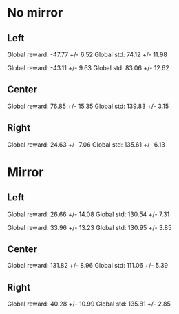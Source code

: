 # No mirror 
## Left 
Global reward: -47.77 +/- 6.52
Global std: 74.12 +/- 11.98

Global reward: -43.11 +/- 9.63
Global std: 83.06 +/- 12.62

## Center
Global reward: 76.85 +/- 15.35
Global std: 139.83 +/- 3.15

## Right
Global reward: 24.63 +/- 7.06
Global std: 135.61 +/- 6.13

# Mirror
## Left
Global reward: 26.66 +/- 14.08
Global std: 130.54 +/- 7.31

Global reward: 33.96 +/- 13.23
Global std: 130.95 +/- 3.85

## Center
Global reward: 131.82 +/- 8.96
Global std: 111.06 +/- 5.39

## Right
Global reward: 40.28 +/- 10.99
Global std: 135.81 +/- 2.85